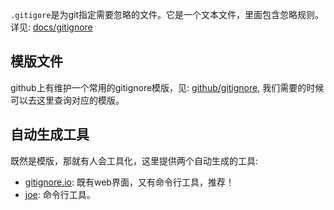 `.gitigore`是为git指定需要忽略的文件。它是一个文本文件，里面包含忽略规则。详见: [docs/gitignore](https://git-scm.com/docs/gitignore)

## 模版文件
github上有维护一个常用的gitignore模版，见: [github/gitignore](https://github.com/github/gitignore), 我们需要的时候可以去这里查询对应的模版。

## 自动生成工具
既然是模版，那就有人会工具化，这里提供两个自动生成的工具: 
- [gitignore.io](https://www.gitignore.io/): 既有web界面，又有命令行工具，推荐！
- [joe](http://karan.goel.io/joe/): 命令行工具。
